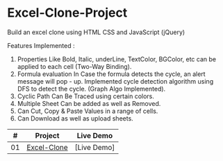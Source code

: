 # Excel-Clone-Project

Build an excel clone using HTML CSS and JavaScript (jQuery)

Features Implemented :
1. Properties Like Bold, Italic, underLine, TextColor, BGColor, etc can be applied to each cell (Two-Way Binding).
2. Formula evaluation In Case the formula detects the cycle, an alert message will pop - up. Implemented cycle detection algorithm using DFS to detect the cycle. (Graph Algo Implemented).
3. Cyclic Path Can Be Traced using certain colors.
4. Multiple Sheet Can be added as well as Removed.
5. Can Cut, Copy & Paste Values in a range of cells.
6. Can Download as well as upload sheets.


|  #  | Project                                                                                                                     | Live Demo                                                                         |
| :-: | --------------------------------------------------------------------------------------------------------------------------- | --------------------------------------------------------------------------------- |
| 01  | [Excel-Clone](https://naman546.github.io/excelclone/)                                                                  | [Live Demo]             |
